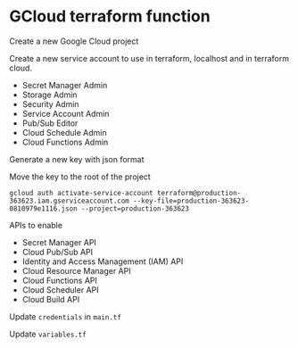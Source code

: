# GCloud terraform function

Create a new Google Cloud project

Create a new service account to use in terraform, localhost and in terraform cloud.
- Secret Manager Admin
- Storage Admin
- Security Admin
- Service Account Admin
- Pub/Sub Editor
- Cloud Schedule Admin
- Cloud Functions Admin

Generate a new key with json format

Move the key to the root of the project

`gcloud auth activate-service-account terraform@production-363623.iam.gserviceaccount.com --key-file=production-363623-0810979e1116.json --project=production-363623`

APIs to enable
- Secret Manager API
- Cloud Pub/Sub API
- Identity and Access Management (IAM) API
- Cloud Resource Manager API
- Cloud Functions API
- Cloud Scheduler API
- Cloud Build API


Update `credentials` in `main.tf`

Update `variables.tf`
